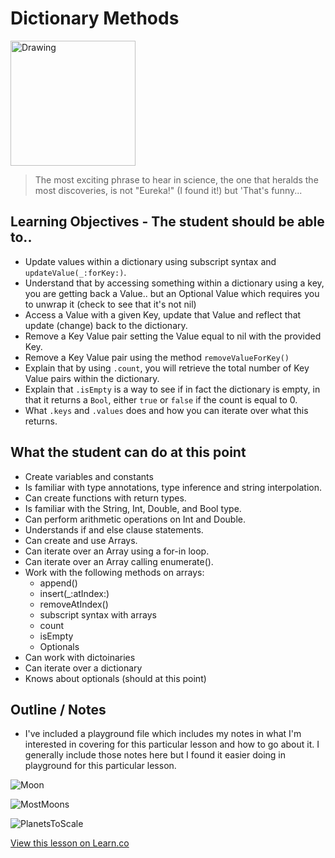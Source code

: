 # Dictionary Methods

<img src="http://d.gr-assets.com/authors/1341965730p5/16667.jpg" alt="Drawing" style="width: 200px;"/>  


> The most exciting phrase to hear in science, the one that heralds the most discoveries, is not "Eureka!" (I found it!) but 'That's funny...


## Learning Objectives - The student should be able to..

* Update values within a dictionary using subscript syntax and `updateValue(_:forKey:)`.
* Understand that by accessing something within a dictionary using a key, you are getting back a Value.. but an Optional Value which requires you to unwrap it (check to see that it's not nil)
* Access a Value with a given Key, update that Value and reflect that update (change) back to the dictionary.
* Remove a Key Value pair setting the Value equal to nil with the provided Key.
* Remove a Key Value pair using the method `removeValueForKey()`
* Explain that by using `.count`, you will retrieve the total number of Key Value pairs within the dictionary.
* Explain that `.isEmpty` is a way to see if in fact the dictionary is empty, in that it returns a `Bool`, either `true` or `false` if the count is equal to 0.
* What `.keys` and `.values` does and how you can iterate over what this returns.

## What the student can do at this point 

* Create variables and constants
* Is familiar with type annotations, type inference and string interpolation.
* Can create functions with return types.
* Is familiar with the String, Int, Double, and Bool type.
* Can perform arithmetic operations on Int and Double.
* Understands if and else clause statements.
* Can create and use Arrays.
* Can iterate over an Array using a for-in loop.
* Can iterate over an Array calling enumerate().
* Work with the following methods on arrays:
	* append()
	* insert(_:atIndex:)
	* removeAtIndex()
	* subscript syntax with arrays
	* count
	* isEmpty
	* Optionals
* Can work with dictoinaries 
* Can iterate over a dictionary
* Knows about optionals (should at this point)

## Outline / Notes

* I've included a playground file which includes my notes in what I'm interested in covering for this particular lesson and how to go about it. I generally include those notes here but I found it easier doing in playground for this particular lesson.

![Moon](http://i.imgur.com/TKGPlOP.png?1)

![MostMoons](http://i.imgur.com/97SycHV.png?1)

![PlanetsToScale](http://i.imgur.com/VkYDl4X.jpg?1)


<a href='https://learn.co/lessons/DictionaryMethods' data-visibility='hidden'>View this lesson on Learn.co</a>
